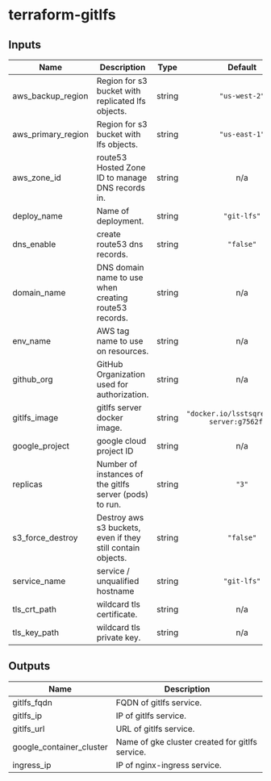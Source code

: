 # terraform-gitlfs

<!-- BEGINNING OF PRE-COMMIT-TERRAFORM DOCS HOOK -->
## Inputs

| Name | Description | Type | Default | Required |
|------|-------------|:----:|:-----:|:-----:|
| aws\_backup\_region | Region for s3 bucket with replicated lfs objects. | string | `"us-west-2"` | no |
| aws\_primary\_region | Region for s3 bucket with lfs objects. | string | `"us-east-1"` | no |
| aws\_zone\_id | route53 Hosted Zone ID to manage DNS records in. | string | n/a | yes |
| deploy\_name | Name of deployment. | string | `"git-lfs"` | no |
| dns\_enable | create route53 dns records. | string | `"false"` | no |
| domain\_name | DNS domain name to use when creating route53 records. | string | n/a | yes |
| env\_name | AWS tag name to use on resources. | string | n/a | yes |
| github\_org | GitHub Organization used for authorization. | string | n/a | yes |
| gitlfs\_image | gitlfs server docker image. | string | `"docker.io/lsstsqre/gitlfs-server:g7562fb8"` | no |
| google\_project | google cloud project ID | string | n/a | yes |
| replicas | Number of instances of the gitlfs server (pods) to run. | string | `"3"` | no |
| s3\_force\_destroy | Destroy aws s3 buckets, even if they still contain objects. | string | `"false"` | no |
| service\_name | service / unqualified hostname | string | `"git-lfs"` | no |
| tls\_crt\_path | wildcard tls certificate. | string | n/a | yes |
| tls\_key\_path | wildcard tls private key. | string | n/a | yes |

## Outputs

| Name | Description |
|------|-------------|
| gitlfs\_fqdn | FQDN of gitlfs service. |
| gitlfs\_ip | IP of gitlfs service. |
| gitlfs\_url | URL of gitlfs service. |
| google\_container\_cluster | Name of gke cluster created for gitlfs service. |
| ingress\_ip | IP of nginx-ingress service. |

<!-- END OF PRE-COMMIT-TERRAFORM DOCS HOOK -->
